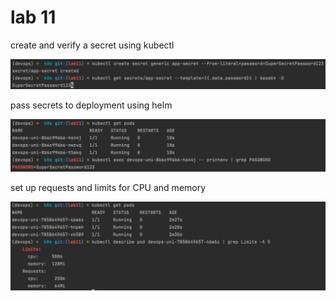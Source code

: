 # lab 11

create and verify a secret using kubectl

![](images/k8s-secret.png)

pass secrets to deployment using helm

![](images/helm-secret.png)

set up requests and limits for CPU and memory

![](images/resources.png)
